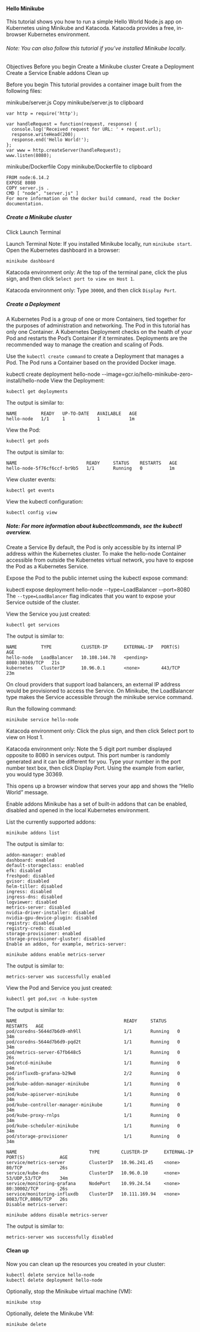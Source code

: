 #### Hello Minikube
This tutorial shows you how to run a simple Hello World Node.js app on Kubernetes using Minikube and Katacoda.
Katacoda provides a free, in-browser Kubernetes environment.

###### Note: You can also follow this tutorial if you’ve installed Minikube locally.

Objectives
Before you begin
Create a Minikube cluster
Create a Deployment
Create a Service
Enable addons
Clean up

Before you begin
This tutorial provides a container image built from the following files:

minikube/server.js Copy minikube/server.js to clipboard
```
var http = require('http');

var handleRequest = function(request, response) {
  console.log('Received request for URL: ' + request.url);
  response.writeHead(200);
  response.end('Hello World!');
};
var www = http.createServer(handleRequest);
www.listen(8080);
```
minikube/Dockerfile Copy minikube/Dockerfile to clipboard
```
FROM node:6.14.2
EXPOSE 8080
COPY server.js .
CMD [ "node", "server.js" ]
For more information on the docker build command, read the Docker documentation.
```

##### Create a Minikube cluster
Click Launch Terminal

Launch Terminal
Note: If you installed Minikube locally, run `minikube start`.
Open the Kubernetes dashboard in a browser:
```
minikube dashboard
```
Katacoda environment only: At the top of the terminal pane, click the plus sign, and then click `Select port to view on Host 1`.

Katacoda environment only: Type `30000`, and then click `Display Port`.

##### Create a Deployment
A Kubernetes Pod is a group of one or more Containers, tied together for the purposes of administration and networking.
The Pod in this tutorial has only one Container. A Kubernetes Deployment checks on the health of your Pod and restarts the Pod’s Container if it terminates. Deployments are the recommended way to manage the creation and scaling of Pods.

Use the `kubectl create command` to create a Deployment that manages a Pod. The Pod runs a Container based on the provided Docker image.

kubectl create deployment hello-node --image=gcr.io/hello-minikube-zero-install/hello-node
View the Deployment:
```
kubectl get deployments
```
The output is similar to:
```
NAME         READY   UP-TO-DATE   AVAILABLE   AGE
hello-node   1/1     1            1           1m
```
View the Pod:
```
kubectl get pods
```
The output is similar to:
```
NAME                          READY     STATUS    RESTARTS   AGE
hello-node-5f76cf6ccf-br9b5   1/1       Running   0          1m
```
View cluster events:
```
kubectl get events
```
View the kubectl configuration:
```
kubectl config view
```
##### Note: For more information about kubectlcommands, see the kubectl overview.
Create a Service
By default, the Pod is only accessible by its internal IP address within the Kubernetes cluster. To make the hello-node Container accessible from outside the Kubernetes virtual network, you have to expose the Pod as a Kubernetes Service.

Expose the Pod to the public internet using the kubectl expose command:

kubectl expose deployment hello-node --type=LoadBalancer --port=8080
The `--type=LoadBalancer` flag indicates that you want to expose your Service outside of the cluster.

View the Service you just created:
```
kubectl get services
```
The output is similar to:
```
NAME         TYPE           CLUSTER-IP      EXTERNAL-IP   PORT(S)          AGE
hello-node   LoadBalancer   10.108.144.78   <pending>     8080:30369/TCP   21s
kubernetes   ClusterIP      10.96.0.1       <none>        443/TCP          23m
```
On cloud providers that support load balancers, an external IP address would be provisioned to access the Service. On Minikube, the LoadBalancer type makes the Service accessible through the minikube service command.

Run the following command:
```
minikube service hello-node
```
Katacoda environment only: Click the plus sign, and then click Select port to view on Host 1.

Katacoda environment only: Note the 5 digit port number displayed opposite to 8080 in services output. This port number is randomly generated and it can be different for you. Type your number in the port number text box, then click Display Port. Using the example from earlier, you would type 30369.

This opens up a browser window that serves your app and shows the “Hello World” message.

Enable addons
Minikube has a set of built-in addons that can be enabled, disabled and opened in the local Kubernetes environment.

List the currently supported addons:
```
minikube addons list
```
The output is similar to:
```
addon-manager: enabled
dashboard: enabled
default-storageclass: enabled
efk: disabled
freshpod: disabled
gvisor: disabled
helm-tiller: disabled
ingress: disabled
ingress-dns: disabled
logviewer: disabled
metrics-server: disabled
nvidia-driver-installer: disabled
nvidia-gpu-device-plugin: disabled
registry: disabled
registry-creds: disabled
storage-provisioner: enabled
storage-provisioner-gluster: disabled
Enable an addon, for example, metrics-server:
```

```
minikube addons enable metrics-server
```
The output is similar to:
```
metrics-server was successfully enabled
```
View the Pod and Service you just created:
```
kubectl get pod,svc -n kube-system
```
The output is similar to:
```
NAME                                        READY     STATUS    RESTARTS   AGE
pod/coredns-5644d7b6d9-mh9ll                1/1       Running   0          34m
pod/coredns-5644d7b6d9-pqd2t                1/1       Running   0          34m
pod/metrics-server-67fb648c5                1/1       Running   0          26s
pod/etcd-minikube                           1/1       Running   0          34m
pod/influxdb-grafana-b29w8                  2/2       Running   0          26s
pod/kube-addon-manager-minikube             1/1       Running   0          34m
pod/kube-apiserver-minikube                 1/1       Running   0          34m
pod/kube-controller-manager-minikube        1/1       Running   0          34m
pod/kube-proxy-rnlps                        1/1       Running   0          34m
pod/kube-scheduler-minikube                 1/1       Running   0          34m
pod/storage-provisioner                     1/1       Running   0          34m

NAME                           TYPE        CLUSTER-IP      EXTERNAL-IP   PORT(S)             AGE
service/metrics-server         ClusterIP   10.96.241.45    <none>        80/TCP              26s
service/kube-dns               ClusterIP   10.96.0.10      <none>        53/UDP,53/TCP       34m
service/monitoring-grafana     NodePort    10.99.24.54     <none>        80:30002/TCP        26s
service/monitoring-influxdb    ClusterIP   10.111.169.94   <none>        8083/TCP,8086/TCP   26s
Disable metrics-server:
```

```
minikube addons disable metrics-server
```
The output is similar to:
```
metrics-server was successfully disabled
```

#### Clean up
Now you can clean up the resources you created in your cluster:
```
kubectl delete service hello-node
kubectl delete deployment hello-node
```
Optionally, stop the Minikube virtual machine (VM):

```
minikube stop
```
Optionally, delete the Minikube VM:
```
minikube delete
```
